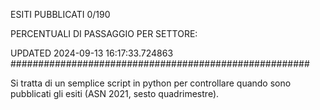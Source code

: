 ESITI PUBBLICATI 0/190 

PERCENTUALI DI PASSAGGIO PER SETTORE:

UPDATED 2024-09-13 16:17:33.724863
###################################################### 

Si tratta di un semplice script in python per controllare quando sono pubblicati gli esiti (ASN 2021, sesto quadrimestre).

